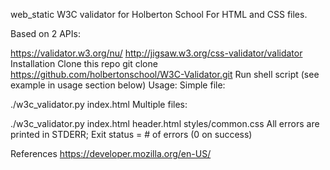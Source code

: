 web_static 
W3C validator for Holberton School For HTML and CSS files.

Based on 2 APIs:

https://validator.w3.org/nu/ http://jigsaw.w3.org/css-validator/validator Installation Clone this repo git clone https://github.com/holbertonschool/W3C-Validator.git Run shell script (see example in usage section below) Usage: Simple file:

./w3c_validator.py index.html Multiple files:

./w3c_validator.py index.html header.html styles/common.css All errors are printed in STDERR; Exit status = # of errors (0 on success)

References https://developer.mozilla.org/en-US/
